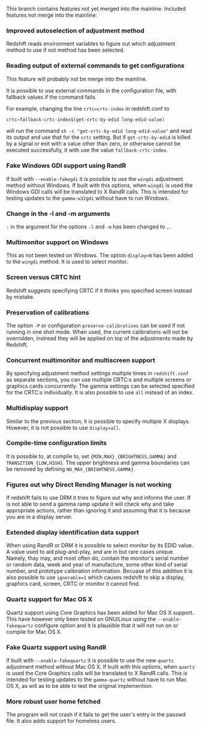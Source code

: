 This branch contains features not yet merged into the mainline.
Included features not merge into the mainline:

### Improved autoselection of adjustment method
Redshift reads environment variables to figure
out which adjustment method to use if not method
has been selected.

### Reading output of external commands to get configurations
This feature will probably not be merge into the mainline.

It is possible to use external commands in the configuration
file, with fallback values if the command fails.

For example, changing the line `crtc=crtc-index` in
redshift.conf to
```sh
crtc=fallback-crtc-index$(get-crtc-by-edid long-edid-value)
```
will run the command `sh -c "get-crtc-by-edid long-edid-value"`
and read its output and use that for the `crtc` setting. But if
`get-crtc-by-edid` is killed by a signal or exit with a value
other than zero, or otherwise cannot be executed successfully,
it with use the value `fallback-crtc-index`.

### Fake Windows GDI support using RandR
If built with `--enable-fakegdi` it is possible to use
the `wingdi` adjustment method without Windows. If built
with this options, when `wingdi` is used the Windows GDI
calls will be translated to X RandR calls. This is intended
for testing updates to the `gamma-w32gdi` without have to
run Windows.

### Change in the -l and -m arguments
`:` in the argument for the options `-l` and `-m`
has been changed to `,`.

### Multimonitor support on Windows
This as not been tested on Windows.
The option `display=N` has been added to the `wingdi`
method. It is used to select monitor.

### Screen versus CRTC hint
Redshift suggests specifying CRTC if it thinks
you specified screen instead by mistake.

### Preservation of calibrations
The option `-P` or configuration `preserve-calibrations`
can be used if not running in one shot mode. When used,
the current calibrations will not be overridden, instread
they will be applied on top of the adjustments made by
Redshift.

### Concurrent multimonitor and multiscreen support
By specifying adjustment method settings multiple
times in `redshift.conf` as separate sections, you
can use multiple CRTC:s and multiple screens or
graphics cards concurrently. The gamma settings
can be selected specified for the CRTC:s individually.
It is also possible to use `all` instead of an index.

### Multidisplay support
Similar to the previous section, it is possible to
specify multiple X displays. However, it is not
possible to use `display=all`.

### Compile-time configuration limits
It is possible to, at compile to, set
`{MIN,MAX}_{BRIGHTNESS,GAMMA}` and `TRANSITION_{LOW,HIGH}`.
The upper brightness and gamma boundaries can be removed
by defining `NO_MAX_{BRIGHTNESS,GAMMA}`.

### Figures out why Direct Rending Manager is not working
If redshift fails to use DRM it tries to figure out
why and informs the user. If is not able to send a
gamma ramp update it will check why and take
appropriate actions, rather than ignoring it and
assuming that it is because you are in a display
server.

### Extended display identification data support
When using RandR or DRM it is possible to select monitor
by its EDID value. A value used to aid plug-and-play,
and are in but rare cases unique. Namely, thay may,
and most often do, contain the monitor's serial
number or random data, week and year of manufacture,
some other kind of serial number, and prototype
calibration information. Becuase of this addition it
is also possible to use `ignorable=1` which causes
redshift to skip a display, graphics card, screen,
CRTC or monitor it cannot find.

### Quartz support for Mac OS X
Quartz support using Core Graphics has been added
for Mac OS X support. This have however only been
tested on GNU/Linux using the `--enable-fakequartz`
configure option and it is plausible that it will
not run on or compile for Mac OS X.

### Fake Quartz support using RandR
If built with `--enable-fakequartz` it is possible to
use the new `quartz` adjustment method without Mac
OS X. If built with this options, when `quartz` is
used the Core Graphics calls will be translated to
X RandR calls. This is intended for testing updates
to the `gamma-quartz` without have to run Mac OS X,
as will as to be able to test the original implemention.

### More robust user home fetched
The program will not crash if it fails to get the
user's entry in the passwd file. It also adds support
for homeless users.

